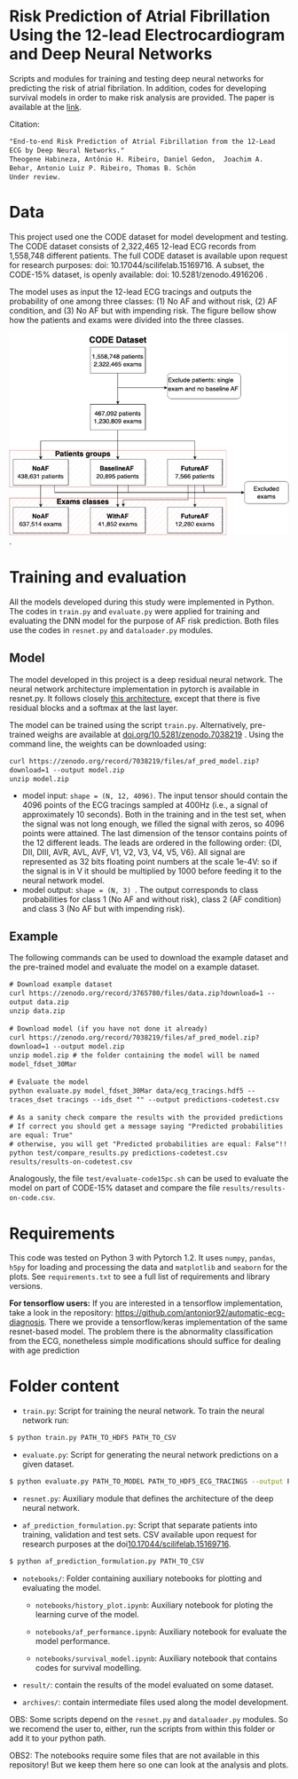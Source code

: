 # Risk Prediction of Atrial Fibrillation Using the 12-lead Electrocardiogram and Deep Neural Networks

Scripts and modules for training and testing deep neural networks for predicting the risk of atrial fibrilation.
In addition, codes for developing survival models in order to make risk analysis are provided.
The paper is available at the [link](misc/manuscript.pdf).

Citation:
```
"End-to-end Risk Prediction of Atrial Fibrillation from the 12-Lead ECG by Deep Neural Networks."
Theogene Habineza, Antônio H. Ribeiro, Daniel Gedon,  Joachim A. Behar, Antonio Luiz P. Ribeiro, Thomas B. Schön
Under review.
```



# Data

This project used one the CODE dataset for model development and testing. 
The CODE dataset consists of 2,322,465 12-lead ECG records from 1,558,748 different patients.
The full CODE dataset is available upon request for research purposes: doi: 10.17044/scilifelab.15169716.
A subset, the CODE-15\% dataset, is openly available: doi: 10.5281/zenodo.4916206 .


The model uses as input the 12-lead ECG tracings and outputs the probability of one
among three classes: (1) No AF and without risk, (2) AF condition, and
(3) No AF but with impending risk. The figure bellow show how the patients
and exams were divided into the three classes.

![resnet](misc/prob_formulation.png).


# Training and evaluation

All the models developed during this study were implemented in Python. The codes in `train.py` and `evaluate.py`
were applied for training and evaluating the DNN model for the purpose of AF risk prediction. Both files use the 
codes in `resnet.py` and `dataloader.py` modules. 

## Model

The model developed in this project is a deep residual neural network. The neural network architecture implementation
in pytorch is available in resnet.py. It follows closely 
[this architecture](https://www.nature.com/articles/s41467-020-15432-4), except that there is five residual blocks 
and a softmax at the last layer.

The model can be trained using the script `train.py`. Alternatively, 
pre-trained weighs are available at [doi.org/10.5281/zenodo.7038219](https://doi.org/10.5281/zenodo.7038219) .
Using the command line, the weights can be downloaded using:
```
curl https://zenodo.org/record/7038219/files/af_pred_model.zip?download=1 --output model.zip
unzip model.zip
```
- model input: `shape = (N, 12, 4096)`. The input tensor should contain the 4096 points of the ECG tracings sampled at 400Hz (i.e., a signal of approximately 10 seconds). Both in the training and in the test set, when the signal was not long enough, we filled the signal with zeros, so 4096 points were attained. The last dimension of the tensor contains points of the 12 different leads. The leads are ordered in the following order: {DI, DII, DIII, AVR, AVL, AVF, V1, V2, V3, V4, V5, V6}. All signal are represented as 32 bits floating point numbers at the scale 1e-4V: so if the signal is in V it should be multiplied by 1000 before feeding it to the neural network model.
- model output: `shape = (N, 3) `. The output corresponds to class probabilities for class 1 (No AF and without risk), class 2 (AF condition) and class 3 (No AF but with impending risk).

## Example 

The following commands can be used to download the example dataset and the pre-trained model and evaluate 
the model on a example dataset.
```
# Download example dataset
curl https://zenodo.org/record/3765780/files/data.zip?download=1 --output data.zip
unzip data.zip

# Download model (if you have not done it already)
curl https://zenodo.org/record/7038219/files/af_pred_model.zip?download=1 --output model.zip
unzip model.zip # the folder containing the model will be named model_fdset_30Mar

# Evaluate the model
python evaluate.py model_fdset_30Mar data/ecg_tracings.hdf5 --traces_dset tracings --ids_dset "" --output predictions-codetest.csv

# As a sanity check compare the results with the provided predictions
# If correct you should get a message saying "Predicted probabilities are equal: True"
# otherwise, you will get "Predicted probabilities are equal: False"!! 
python test/compare_results.py predictions-codetest.csv results/results-on-codetest.csv
```

Analogously, the file `test/evaluate-code15pc.sh` can be used to evaluate the model on
part of CODE-15\% dataset and compare the file `results/results-on-code.csv`.


# Requirements

This code was tested on Python 3 with Pytorch 1.2. It uses `numpy`, `pandas`, 
`h5py` for  loading and processing the data and `matplotlib` and `seaborn`
for the plots. See `requirements.txt` to see a full list of requirements
and library versions.

**For tensorflow users:** If you are interested in a tensorflow implementation, take a look in the repository:
https://github.com/antonior92/automatic-ecg-diagnosis. There we provide a tensorflow/keras implementation of the same 
resnet-based model. The problem there is the abnormality classification from the ECG, nonetheless simple modifications 
should suffice for dealing with age prediction

# Folder content

- ``train.py``: Script for training the neural network. To train the neural network run:
```bash
$ python train.py PATH_TO_HDF5 PATH_TO_CSV
```


- ``evaluate.py``: Script for generating the neural network predictions on a given dataset.
```bash
$ python evaluate.py PATH_TO_MODEL PATH_TO_HDF5_ECG_TRACINGS --output PATH_TO_OUTPUT_FILE 
```


- ``resnet.py``: Auxiliary module that defines the architecture of the deep neural network.


- ``af_prediction_formulation.py``: Script that separate patients into training, validation and test sets. 
    CSV available upon request for research purposes at the doi[10.17044/scilifelab.15169716](https://doi.org/10.17044/scilifelab.15169716).
```bash
$ python af_prediction_formulation.py PATH_TO_CSV 
```
- `notebooks/`: Folder containing auxiliary notebooks for plotting and evaluating the model.
    - ``notebooks/history_plot.ipynb``: Auxiliary notebook for ploting the learning curve of the model.
    
    - ``notebooks/af_performance.ipynb``: Auxiliary notebook for evaluate the model performance.
    
    - ``notebooks/survival_model.ipynb``: Auxiliary notebook that contains codes for survival modelling.
    
- `result/`: contain the results of the model evaluated on some dataset.
- `archives/`: contain intermediate files used along the model development. 

OBS: Some scripts depend on the `resnet.py` and `dataloader.py` modules. So we recomend
the user to, either, run the scripts from within this folder or add it to your python path.

OBS2: The notebooks require some files that are not available in this repository! 
But we keep them here so one can look at the analysis and plots.